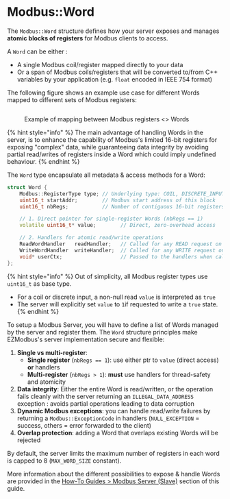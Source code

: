 # Modbus::Word

The `Modbus::Word` structure defines how your server exposes and manages **atomic blocks of registers** for Modbus clients to access.&#x20;

A `Word` can be either :

* A single Modbus coil/register mapped directly to your data
* Or a span of Modbus coils/registers that will be converted to/from C++ variables by your application (e.g. `float` encoded in IEEE 754 format)

The following figure shows an example use case for different Words mapped to different sets of Modbus registers:

<figure><img src="../.gitbook/assets/Capture d’écran 2025-06-21 à 01.09.25.png" alt=""><figcaption><p>Example of mapping between Modbus registers &#x3C;> Words</p></figcaption></figure>

{% hint style="info" %}
The main advantage of handling Words in the server, is to enhance the capability of Modbus's limited 16-bit registers for exposing "complex" data, while guaranteeing data integrity by avoiding partial read/writes of registers inside a Word which could imply undefined behaviour.
{% endhint %}

The `Word` type encapsulate all metadata & access methods for a Word:

```cpp
struct Word {
    Modbus::RegisterType type; // Underlying type: COIL, DISCRETE_INPUT, etc.
    uint16_t startAddr;        // Modbus start address of this block
    uint16_t nbRegs;           // Number of contiguous 16-bit registers in this block

    // 1. Direct pointer for single-register Words (nbRegs == 1)
    volatile uint16_t* value;        // Direct, zero-overhead access

    // 2. Handlers for atomic read/write operations
    ReadWordHandler   readHandler;   // Called for any READ request on this block
    WriteWordHandler  writeHandler;  // Called for any WRITE request on this block
    void* userCtx;                   // Passed to the handlers when called (optional)
};
```

{% hint style="info" %}
Out of simplicity, all Modbus register types use `uint16_t` as base type.

* For a coil or discrete input, a non-null read `value` is interpreted as `true`
* The server will explicitly set `value`  to `1`if requested to write a `true` state.
{% endhint %}

To setup a Modbus Server, you will have to define a list of Words managed by the server and register them. The `Word` structure principles make EZModbus's server implementation secure and flexible:

1. **Single vs multi-register**:
   * **Single register** (`nbRegs == 1`): use either ptr to `value` (direct access) **or** handlers
   * **Multi-register** (`nbRegs > 1`): **must** use handlers for thread-safety and atomicity
2. **Data integrity**: Either the entire Word is read/written, or the operation fails cleanly with the server returning an `ILLEGAL_DATA_ADDRESS` exception : avoids partial operations leading to data corruption
3. **Dynamic Modbus exceptions**: you can handle read/write failures by returning a `Modbus::ExceptionCode` in handlers (`NULL_EXCEPTION` = success, others = error forwarded to the client)
4. **Overlap protection**: adding a Word that overlaps existing Words will be rejected

By default, the server limits the maximum number of registers in each word is capped to 8 (`MAX_WORD_SIZE` constant).

More information about the different possibilities to expose & handle Words are provided in the [How-To Guides > Modbus Server (Slave)](../how-to-guides/modbus-server-slave.md#word-value-access-methods) section of this guide.
